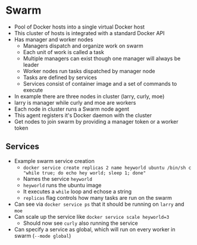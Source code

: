 # Swarm

* Pool of Docker hosts into a single virtual Docker host
* This cluster of hosts is integrated with a standard Docker API
* Has manager and worker nodes
  * Managers dispatch and organize work on swarm
  * Each unit of work is called a task
  * Multiple managers can exist though one manager will always be leader
  * Worker nodes run tasks dispatched by manager node
  * Tasks are defined by services
  * Services consist of container image and a set of commands to execute
* In example there are three nodes in cluster (larry, curly, moe)
* larry is manager while curly and moe are workers
* Each node in cluster runs a Swarm node agent
* This agent registers it's Docker daemon with the cluster
* Get nodes to join swarm by providing a manager token or a worker token

## Services

* Example swarm service creation 
  * `docker service create replicas 2 name heyworld ubuntu /bin/sh c "while true; do echo hey world; sleep 1; done"`
  * Names the service `heyworld`
  * `heyworld` runs the ubuntu image
  * It executes a `while` loop and echose a string
  * `replicas` flag controls how many tasks are run on the swarm
* Can see via `docker service ps` that it should be running on `larry` and `moe`
* Can scale up the service like `docker service scale heyworld=3`
  * Should now see `curly` also running the service
* Can specify a service as global, which will run on every worker in swarm (`--mode global`)
